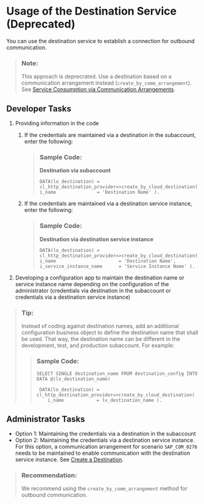 <!-- loio40ecb5c8bd054808805863e4814d6b6d -->

# Usage of the Destination Service \(Deprecated\)

You can use the destination service to establish a connection for outbound communication.

> ### Note:  
> This approach is deprecrated. Use a destination based on a communication arrangement instead \(`create_by_comm_arrangement`\). See [Service Consumption via Communication Arrangements](service-consumption-via-communication-arrangements-86aece6.md).



<a name="loio40ecb5c8bd054808805863e4814d6b6d__section_tmx_yzf_fpb"/>

## Developer Tasks

1.  Providing information in the code
    1.  If the credentials are maintained via a destination in the subaccount, enter the following:

        > ### Sample Code:  
        > **Destination via subaccount**
        > 
        > ```
        > DATA(lo_destination) = cl_http_destination_provider=>create_by_cloud_destination(
        > i_name               = 'Destination Name' ).
        > 
        > ```

    2.  If the credentials are maintained via a destination service instance, enter the following:

        > ### Sample Code:  
        > **Destination via destination service instance**
        > 
        > ```
        > DATA(lo_destination) = cl_http_destination_provider=>create_by_cloud_destination(
        > i_name                       = 'Destination Name',
        > i_service_instance_name      = 'Service Instance Name' ).
        > ```


2.  Developing a configuration app to maintain the destination name or service instance name depending on the configuration of the administrator \(credentials via destination in the subaccount or credentials via a destination service instance\)

> ### Tip:  
> Instead of coding against destination names, add an additional configuration business object to define the destination name that shall be used. That way, the destination name can be different in the development, test, and production subaccount. For example:
> 
> > ### Sample Code:  
> > ```
> > SELECT SINGLE destination_name FROM destination_config INTO DATA @(lv_destination_name)
> > 
> >  DATA(lo_destination) = cl_http_destination_provider=>create_by_cloud_destination(
> >     i_name            = lv_destination_name ).
> > 
> > ```



<a name="loio40ecb5c8bd054808805863e4814d6b6d__section_ybh_2ds_vsb"/>

## Administrator Tasks

-   Option 1: Maintaining the credentials via a destination in the subaccount
-   Option 2: Maintaining the credentials via a destination service instance. For this option, a communication arrangement for scenario `SAP_COM_0276` needs to be maintained to enable communication with the destination service instance. See [Create a Destination](create-a-destination-3fa7934.md).

> ### Recommendation:  
> We recommend using the `create_by_comm_arrangement` method for outbound communication.

